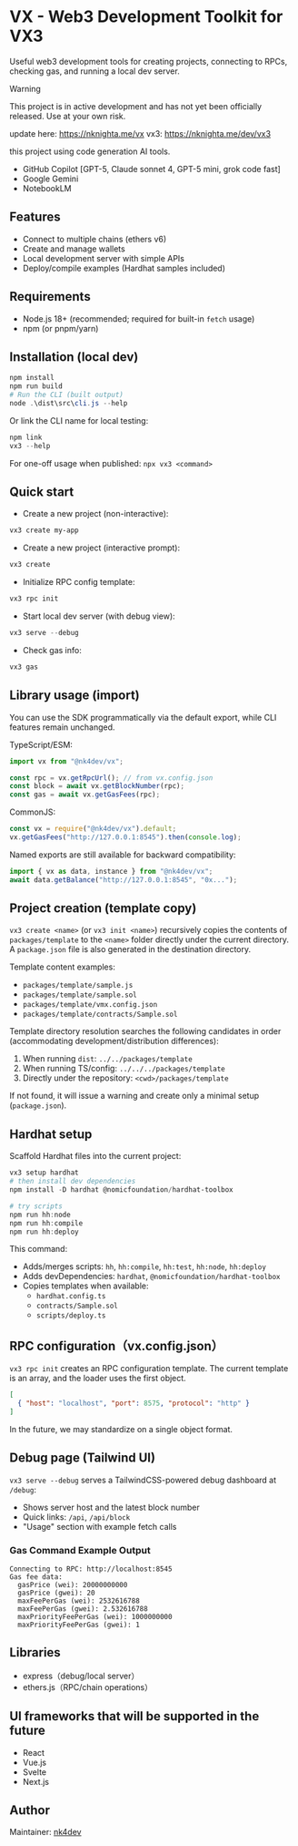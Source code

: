 # VX - Web3 Development Toolkit for VX3

Useful web3 development tools for creating projects, connecting to RPCs, checking gas, and running a local dev server.

> [!WARNING]
> This project is in active development and has not yet been officially released. Use at your own risk.


update here: https://nknighta.me/vx
vx3: https://nknighta.me/dev/vx3


this project using code generation AI tools.
- GitHub Copilot [GPT-5, Claude sonnet 4, GPT-5 mini, grok code fast]
- Google Gemini
- NotebookLM

## Features
- Connect to multiple chains (ethers v6)
- Create and manage wallets
- Local development server with simple APIs
- Deploy/compile examples (Hardhat samples included)

## Requirements
- Node.js 18+ (recommended; required for built-in `fetch` usage)
- npm (or pnpm/yarn)

## Installation (local dev)
```powershell
npm install
npm run build
# Run the CLI (built output)
node .\dist\src\cli.js --help
```

Or link the CLI name for local testing:
```powershell
npm link
vx3 --help
```

For one-off usage when published: `npx vx3 <command>`

## Quick start
- Create a new project (non-interactive):
```powershell
vx3 create my-app
```
- Create a new project (interactive prompt):
```powershell
vx3 create
```
- Initialize RPC config template:
```powershell
vx3 rpc init
```
- Start local dev server (with debug view):
```powershell
vx3 serve --debug
```
- Check gas info:
```powershell
vx3 gas
```

## Library usage (import)
You can use the SDK programmatically via the default export, while CLI features remain unchanged.

TypeScript/ESM:
```ts
import vx from "@nk4dev/vx";

const rpc = vx.getRpcUrl(); // from vx.config.json
const block = await vx.getBlockNumber(rpc);
const gas = await vx.getGasFees(rpc);
```

CommonJS:
```js
const vx = require("@nk4dev/vx").default;
vx.getGasFees("http://127.0.0.1:8545").then(console.log);
```

Named exports are still available for backward compatibility:
```ts
import { vx as data, instance } from "@nk4dev/vx";
await data.getBalance("http://127.0.0.1:8545", "0x...");
```

## Project creation (template copy)
`vx3 create <name>` (or `vx3 init <name>`) recursively copies the contents of `packages/template` to the `<name>` folder directly under the current directory. A `package.json` file is also generated in the destination directory.

Template content examples:
- `packages/template/sample.js`
- `packages/template/sample.sol`
- `packages/template/vmx.config.json`
- `packages/template/contracts/Sample.sol`

Template directory resolution searches the following candidates in order (accommodating development/distribution differences):
1) When running `dist`: `../../packages/template`
2) When running TS/config: `../../../packages/template`
3) Directly under the repository: `<cwd>/packages/template`

If not found, it will issue a warning and create only a minimal setup (`package.json`).
## Hardhat setup
Scaffold Hardhat files into the current project:

```powershell
vx3 setup hardhat
# then install dev dependencies
npm install -D hardhat @nomicfoundation/hardhat-toolbox

# try scripts
npm run hh:node
npm run hh:compile
npm run hh:deploy
```

This command:
- Adds/merges scripts: `hh`, `hh:compile`, `hh:test`, `hh:node`, `hh:deploy`
- Adds devDependencies: `hardhat`, `@nomicfoundation/hardhat-toolbox`
- Copies templates when available:
  - `hardhat.config.ts`
  - `contracts/Sample.sol`
  - `scripts/deploy.ts`

## RPC configuration（vx.config.json）

`vx3 rpc init` creates an RPC configuration template. The current template is an array, and the loader uses the first object.

```json
[
  { "host": "localhost", "port": 8575, "protocol": "http" }
]
```

In the future, we may standardize on a single object format.

## Debug page (Tailwind UI)
`vx3 serve --debug` serves a TailwindCSS-powered debug dashboard at `/debug`:
- Shows server host and the latest block number
- Quick links: `/api`, `/api/block`
- "Usage" section with example fetch calls

### Gas Command Example Output
```text
Connecting to RPC: http://localhost:8545
Gas fee data:
  gasPrice (wei): 20000000000
  gasPrice (gwei): 20
  maxFeePerGas (wei): 2532616788
  maxFeePerGas (gwei): 2.532616788
  maxPriorityFeePerGas (wei): 1000000000
  maxPriorityFeePerGas (gwei): 1
```


## Libraries
- express（debug/local server）
- ethers.js（RPC/chain operations）

## UI frameworks that will be supported in the future 
- React
- Vue.js
- Svelte
- Next.js

## Author
Maintainer: [nk4dev](https://nk4dev.github.io/)